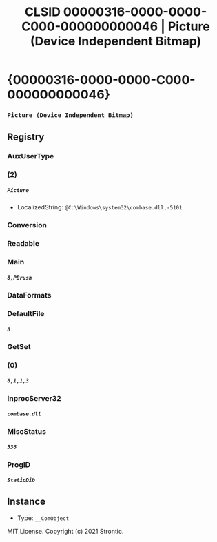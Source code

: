 ﻿---
title: "CLSID 00000316-0000-0000-C000-000000000046 | Picture (Device Independent Bitmap)"
excerpt: What is COM-Object CLSID 00000316-0000-0000-C000-000000000046?
---

# {00000316-0000-0000-C000-000000000046}

### `Picture (Device Independent Bitmap)`

## Registry


### AuxUserType


### (2)

##### `Picture`
* LocalizedString: `@C:\Windows\system32\combase.dll,-5101`

### Conversion


### Readable


### Main

##### `8,PBrush`

### DataFormats


### DefaultFile

##### `8`

### GetSet


### (0)

##### `8,1,1,3`

### InprocServer32

##### `combase.dll`

### MiscStatus

##### `536`

### ProgID

##### `StaticDib`

## Instance

* Type: `__ComObject`

MIT License. Copyright (c) 2021 Strontic.


